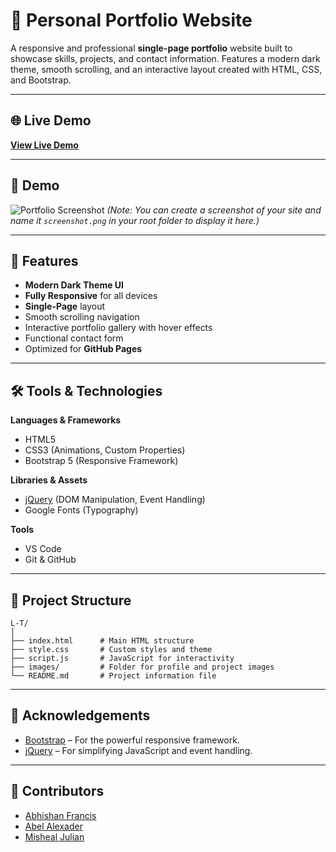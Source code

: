 # 💼 Personal Portfolio Website

A responsive and professional **single-page portfolio** website built to showcase skills, projects, and contact information. Features a modern dark theme, smooth scrolling, and an interactive layout created with HTML, CSS, and Bootstrap.

---

## 🌐 Live Demo
[**View Live Demo**](https://abelalexander18.github.io/L-T/)

---

## 📸 Demo
![Portfolio Screenshot](./screenshot.png)
*(Note: You can create a screenshot of your site and name it `screenshot.png` in your root folder to display it here.)*

---

## 🚀 Features
- **Modern Dark Theme UI**
- **Fully Responsive** for all devices
- **Single-Page** layout
- Smooth scrolling navigation
- Interactive portfolio gallery with hover effects
- Functional contact form
- Optimized for **GitHub Pages**

---

## 🛠 Tools & Technologies
**Languages & Frameworks**
- HTML5
- CSS3 (Animations, Custom Properties)
- Bootstrap 5 (Responsive Framework)

**Libraries & Assets**
- [jQuery](https://jquery.com/) (DOM Manipulation, Event Handling)
- Google Fonts (Typography)

**Tools**
- VS Code
- Git & GitHub

---

## 📂 Project Structure
```
L-T/
│
├── index.html      # Main HTML structure
├── style.css       # Custom styles and theme
├── script.js       # JavaScript for interactivity
├── images/         # Folder for profile and project images
└── README.md       # Project information file
```
---
## 🙌 Acknowledgements
- [Bootstrap](https://getbootstrap.com/) – For the powerful responsive framework.
- [jQuery](https://jquery.com/) – For simplifying JavaScript and event handling.

---

## 👥 Contributors
- [Abhishan Francis](https://github.com/falconishere)
- [Abel Alexader](https://github.com/abelalexander18)
- [Misheal Julian]()
